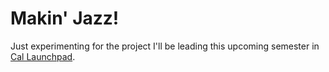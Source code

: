 # Makin' Jazz!

Just experimenting for the project I'll be leading this upcoming semester in [Cal Launchpad](https://github.com/callaunchpad).
